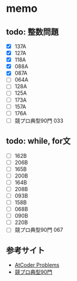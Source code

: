 # memo

## todo: 整数問題
- [x] 137A
- [x] 127A
- [x] 118A
- [x] 088A
- [x] 087A
- [ ] 064A
- [ ] 128A
- [ ] 125A
- [ ] 173A
- [ ] 157A
- [ ] 176A
- [ ] 競プロ典型90門 033

## todo: while, for文
- [ ] 162B
- [ ] 206B
- [ ] 165B
- [ ] 200B
- [ ] 164B
- [ ] 208B
- [ ] 093B
- [ ] 158B
- [ ] 068B
- [ ] 090B
- [ ] 220B
- [ ] 競プロ典型90門 067

## 参考サイト
- [AtCoder Problems](https://kenkoooo.com/atcoder/)
- [競プロ典型90門](https://atcoder.jp/contests/typical90)
